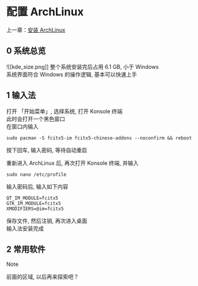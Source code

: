 # 配置 ArchLinux
上一章：[安装 ArchLinux](/2.永乐大典/如何安装-ArchLinux)
## 0 系统总览
![[kde_size.png]]
整个系统安装完后占用 6.1 GB, 小于 Windows<br>
系统界面符合 Windows 的操作逻辑, 基本可以快速上手
## 1 输入法
打开 「开始菜单」, 选择系统, 打开 Konsole 终端<br>
此时会打开一个黑色窗口<br>
在窗口内输入
```type="bash"
sudo pacman -S fcitx5-im fcitx5-chinese-addons --noconfirm && reboot
```
按下回车, 输入密码, 等待自动重启<br>

重新进入 ArchLinux 后, 再次打开 Konsole 终端, 并输入
```type="bash"
sudo nano /etc/profile
```
输入密码后, 输入如下内容
```type="bash"
QT_IM_MODULE=fcitx5
GTK_IM_MODULE=fcitx5
XMODIFIERS=@im=fcitx5
```
保存文件, 然后注销, 再次进入桌面<br>
输入法安装完成

## 2 常用软件
> [!Note]
> 前面的区域, 以后再来探索吧？
